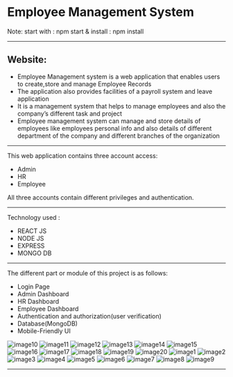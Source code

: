 # Employee Management System

Note: start with : npm start & install : npm install

-------------

Website: 
-------------

- Employee Management system is a web application that enables users to create,store and manage Employee Records
- The application also provides facilities of a payroll system and leave application
- It is a management system that helps to manage employees and also the company’s different task and project
- Employee management system can manage and store details of employees like employees personal info and also details of different department of the company and different branches of the organization

-------------

This web application contains three account access:
- Admin
- HR
- Employee

All three accounts contain different privileges and authentication.

-------------
Technology used :
- REACT JS
- NODE JS 
- EXPRESS
- MONGO DB

-------------

The different part or module of this project is as follows:
- Login Page
- Admin Dashboard
- HR Dashboard
- Employee Dashboard
- Authentication and authorization(user verification)
- Database(MongoDB)
- Mobile-Friendly UI


![image10](https://user-images.githubusercontent.com/57451228/125170462-d8b12c80-e1cc-11eb-9df4-a2ced9688f60.png)
![image11](https://user-images.githubusercontent.com/57451228/125170463-d9e25980-e1cc-11eb-9af0-2ed0b5b83398.png)
![image12](https://user-images.githubusercontent.com/57451228/125170464-da7af000-e1cc-11eb-90d0-99bb67bb29f0.png)
![image13](https://user-images.githubusercontent.com/57451228/125170466-da7af000-e1cc-11eb-9045-45f3af205e6e.png)
![image14](https://user-images.githubusercontent.com/57451228/125170468-db138680-e1cc-11eb-9d80-dceeb1fc4518.png)
![image15](https://user-images.githubusercontent.com/57451228/125170469-dbac1d00-e1cc-11eb-95f3-9c8703b0bd07.png)
![image16](https://user-images.githubusercontent.com/57451228/125170471-dbac1d00-e1cc-11eb-83b4-c089aa8289ea.png)
![image17](https://user-images.githubusercontent.com/57451228/125170474-dc44b380-e1cc-11eb-9214-68e6654a1dca.png)
![image18](https://user-images.githubusercontent.com/57451228/125170476-dc44b380-e1cc-11eb-8000-a257b7b69413.png)
![image19](https://user-images.githubusercontent.com/57451228/125170479-dcdd4a00-e1cc-11eb-8c09-cd8bb5767ab6.png)
![image20](https://user-images.githubusercontent.com/57451228/125170482-dd75e080-e1cc-11eb-9d63-f4a4669294e7.png)
![image1](https://user-images.githubusercontent.com/57451228/125170484-dd75e080-e1cc-11eb-83b2-fe0ea121194e.png)
![image2](https://user-images.githubusercontent.com/57451228/125170486-de0e7700-e1cc-11eb-9cae-b5b32200f6e4.png)
![image3](https://user-images.githubusercontent.com/57451228/125170487-de0e7700-e1cc-11eb-94fa-c836bba0075d.png)
![image4](https://user-images.githubusercontent.com/57451228/125170488-dea70d80-e1cc-11eb-80fd-5d08c7771f8b.png)
![image5](https://user-images.githubusercontent.com/57451228/125170489-df3fa400-e1cc-11eb-83e3-efecc4b6f7ab.png)
![image6](https://user-images.githubusercontent.com/57451228/125170490-df3fa400-e1cc-11eb-9e2d-50d8bf2f91dd.png)
![image7](https://user-images.githubusercontent.com/57451228/125170491-dfd83a80-e1cc-11eb-9878-b44a343122b7.png)
![image8](https://user-images.githubusercontent.com/57451228/125170492-dfd83a80-e1cc-11eb-8cd9-a93b87990c08.png)
![image9](https://user-images.githubusercontent.com/57451228/125170493-e070d100-e1cc-11eb-9ced-47520ef40e1b.png)


-------------

